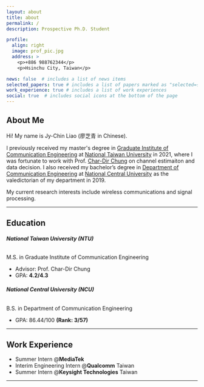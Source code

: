 ```yaml
---
layout: about
title: about
permalink: /
description: Prospective Ph.D. Student

profile:
  align: right
  image: prof_pic.jpg
  address: >
    <p>+886 988762344</p>
    <p>Hsinchu City, Taiwan</p>

news: false  # includes a list of news items
selected_papers: true # includes a list of papers marked as "selected={true}"
work_experience: true # includes a list of work experiences
social: true  # includes social icons at the bottom of the page
---
```

## About Me
Hi! My name is Jy-Chin Liao (廖芝青 in Chinese). 

I previously received my master's degree in [Graduate Institute of Communication Engineering](https://comm.ntu.edu.tw/en/) at [National Taiwan 
University](https://www.ntu.edu.tw/english/) in 2021, where I was fortunate to work with Prof. 
[Char-Dir Chung](https://www.ee.ntu.edu.tw/profile1.php?teacher_id=901162) on channel estimaiton and data decision.
I also received my bachelor’s degree in [Department of Communication Engineering](http://www.ce.ncu.edu.tw/english/index.html) at 
[National Central University](https://www.ncu.edu.tw/en/index) as the valedictorian of my department in 2019.

My current research interests include wireless communications and signal processing.

---

## Education
###### **National Taiwan University (NTU)**
M.S. in Graduate Institute of Communication Engineering
- Advisor: Prof. Char-Dir Chung
- GPA: **4.2/4.3**

###### **National Central University (NCU)**
B.S. in Department of Communication Engineering 
- GPA: 86.44/100 **(Rank: 3/57)**

---

## Work Experience
- Summer Intern @**MediaTek**
- Interim Engineering Intern @**Qualcomm** Taiwan
- Summer Intern @**Keysight Technologies** Taiwan 

---

